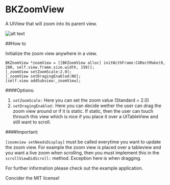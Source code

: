 BKZoomView
==========

A UIView that will zoom into its parent view.

![alt text](http://imgur.com/9eIAsbe.png "Tinder like sticky header view whick stretches when pulled down")

##How to

Initialize the zoom view anywhere in a view. 

    BKZoomView *zoomView = [[BKZoomView alloc] initWithFrame:CGRectMake(0, 280, self.view.frame.size.width, 150)];
    [_zoomView setZoomScale:2.0];
    [_zoomView setDragingEnabled:NO];
    [self.view addSubview:_zoomView];
    
####Options:
  
  1. `setZoomScale:` Here you can set the zoom value (Standard = 2.0)
  2. `setDragingEnabled:` Here you can decide wether the user can drag the zoom view around or if it is static. If static, then the user can touch throuch this view which is nice if you place it over a UITableView and still want to scroll.

####Important:
  
  `[zoomview setNeedsDisplay]` must be called everytime you want to update the zoom view. For example the zoom view is placed over a tableview and you want a live zoom when scrolling, then you must implement this in the `scrollViewDidScroll:` method.
  Exception here is when dragging.

For further information please check out the example application.

Concider the MIT license!

